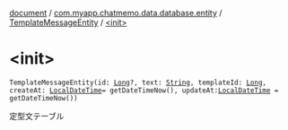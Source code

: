 [document](../../index.md) / [com.myapp.chatmemo.data.database.entity](../index.md) / [TemplateMessageEntity](index.md) / [&lt;init&gt;](./-init-.md)

# &lt;init&gt;

`TemplateMessageEntity(id: `[`Long`](https://kotlinlang.org/api/latest/jvm/stdlib/kotlin/-long/index.html)`?, text: `[`String`](https://kotlinlang.org/api/latest/jvm/stdlib/kotlin/-string/index.html)`, templateId: `[`Long`](https://kotlinlang.org/api/latest/jvm/stdlib/kotlin/-long/index.html)`, createAt: `[`LocalDateTime`](https://developer.android.com/reference/java/time/LocalDateTime.html)` = getDateTimeNow(), updateAt: `[`LocalDateTime`](https://developer.android.com/reference/java/time/LocalDateTime.html)` = getDateTimeNow())`

定型文テーブル

